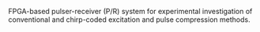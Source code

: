 FPGA-based pulser-receiver (P/R) system for experimental investigation of conventional and chirp-coded excitation and pulse compression methods.
